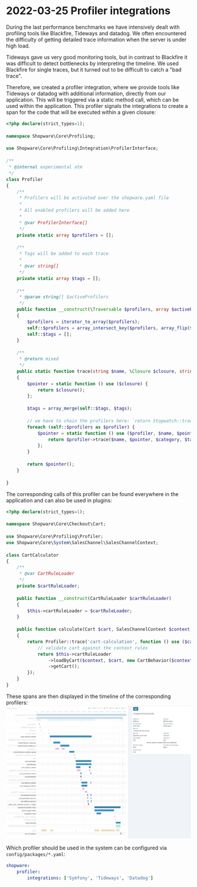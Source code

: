 # 2022-03-25 Profiler integrations

During the last performance benchmarks we have intensively dealt with profiling tools like Blackfire, Tideways and datadog. We often encountered the difficulty of getting detailed trace information when the server is under high load.

Tideways gave us very good monitoring tools, but in contrast to Blackfire it was difficult to detect bottlenecks by interpreting the timeline. We used Blackfire for single traces, but it turned out to be difficult to catch a "bad trace".

Therefore, we created a profiler integration, where we provide tools like Tideways or datadog with additional information, directly from our application. This will be triggered via a static method call, which can be used within the application. This profiler signals the integrations to create a span for the code that will be executed within a given closure:

```php
<?php declare(strict_types=1);

namespace Shopware\Core\Profiling;

use Shopware\Core\Profiling\Integration\ProfilerInterface;

/**
 * @internal experimental atm
 */
class Profiler
{
    /**
     * Profilers will be activated over the shopware.yaml file
     *
     * All enabled profilers will be added here
     *
     * @var ProfilerInterface[]
     */
    private static array $profilers = [];

    /**
     * Tags will be added to each trace
     *
     * @var string[]
     */
    private static array $tags = [];

    /**
     * @param string[] $activeProfilers
     */
    public function __construct(\Traversable $profilers, array $activeProfilers)
    {
        $profilers = iterator_to_array($profilers);
        self::$profilers = array_intersect_key($profilers, array_flip($activeProfilers));
        self::$tags = [];
    }

    /**
     * @return mixed
     */
    public static function trace(string $name, \Closure $closure, string $category = 'shopware', array $tags = [])
    {
        $pointer = static function () use ($closure) {
            return $closure();
        };

        $tags = array_merge(self::$tags, $tags);
        
        // we have to chain the profilers here: `return Stopwatch::trace(Tideways::trace(...));`
        foreach (self::$profilers as $profiler) {
            $pointer = static function () use ($profiler, $name, $pointer, $category, $tags) {
                return $profiler->trace($name, $pointer, $category, $tags);
            };
        }

        return $pointer();
    }

}
```

The corresponding calls of this profiler can be found everywhere in the application and can also be used in plugins:
```php
<?php declare(strict_types=1);

namespace Shopware\Core\Checkout\Cart;

use Shopware\Core\Profiling\Profiler;
use Shopware\Core\System\SalesChannel\SalesChannelContext;

class CartCalculator
{
    /**
     * @var CartRuleLoader
     */
    private $cartRuleLoader;

    public function __construct(CartRuleLoader $cartRuleLoader)
    {
        $this->cartRuleLoader = $cartRuleLoader;
    }

    public function calculate(Cart $cart, SalesChannelContext $context): Cart
    {
        return Profiler::trace('cart-calculation', function () use ($cart, $context) {
            // validate cart against the context rules
            return $this->cartRuleLoader
                ->loadByCart($context, $cart, new CartBehavior($context->getPermissions()))
                ->getCart();
        });
    }
}
```

These spans are then displayed in the timeline of the corresponding profilers:
![](../assets/tideways_benchmark.png "Tideways benchmark")

Which profiler should be used in the system can be configured via `config/packages/*.yaml`:
```yaml
shopware:
    profiler:
        integrations: ['Symfony', 'Tideways', 'Datadog']
```
